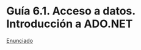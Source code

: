 # Guía 6.1. Acceso a datos. Introducción a  ADO.NET

[Enunciado](https://docs.google.com/document/d/1zjIgdNqBSJs3GEGnlkBNqsi2r9lEsDT-/preview)
